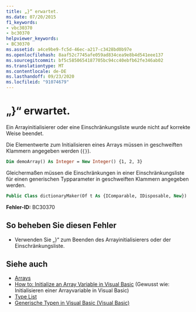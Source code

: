 ```yaml
---
title: „}“ erwartet.
ms.date: 07/20/2015
f1_keywords:
- vbc30370
- bc30370
helpviewer_keywords:
- BC30370
ms.assetid: a4ce9be9-fc5d-46ec-a217-c3428bd0b97e
ms.openlocfilehash: 8aaf52c7745afe059ad834cea9e8b4d541eee137
ms.sourcegitcommit: bf5c5850654187705bc94cc40ebfb62fe346ab02
ms.translationtype: MT
ms.contentlocale: de-DE
ms.lasthandoff: 09/23/2020
ms.locfileid: "91074679"
---
```

# <a name="-expected"></a>„}“ erwartet.

Ein Arrayinitialisierer oder eine Einschränkungsliste wurde nicht auf korrekte Weise beendet.

Die Elementwerte zum Initialisieren eines Arrays müssen in geschweiften Klammern angegeben werden (`{}`).

```vb
Dim demoArray() As Integer = New Integer() {1, 2, 3}
```

Gleichermaßen müssen die Einschränkungen in einer Einschränkungsliste für einen generischen Typparameter in geschweiften Klammern angegeben werden.

```vb
Public Class dictionaryMaker(Of t As {IComparable, IDisposable, New})
```

**Fehler-ID:** BC30370

## <a name="to-correct-this-error"></a>So beheben Sie diesen Fehler

- Verwenden Sie „}“ zum Beenden des Arrayinitialisierers oder der Einschränkungsliste.

## <a name="see-also"></a>Siehe auch

- [Arrays](../programming-guide/language-features/arrays/index.md)
- [How to: Initialize an Array Variable in Visual Basic](../programming-guide/language-features/arrays/how-to-initialize-an-array-variable.md) (Gewusst wie: Initialisieren einer Arrayvariable in Visual Basic)
- [Type List](../language-reference/statements/type-list.md)
- [Generische Typen in Visual Basic (Visual Basic)](../programming-guide/language-features/data-types/generic-types.md)
